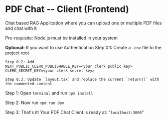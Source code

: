 # PDF Chat -- Client (Frontend)
Chat based RAG Application where you can upload one or multiple PDF files and chat with it

Pre-requisite: Node.js must be installed in your system

**Optional:** If you want to use Authentication
    Step 0.1: Create a `.env` file to the project root

    Step 0.2: Add
    NEXT_PUBLIC_CLERK_PUBLISHABLE_KEY=<your clerk public key>
    CLERK_SECRET_KEY=<your clerk secret key>

    Step 0.3: Update `layout.tsx` and replace the current `return()` with the commented content

Step 1: Open `terminal` and run `npm install`

Step 2: Now run `npm run dev`

Step 3: That's it! Your PDF Chat Client is ready at: "`localhost:3000`" 
